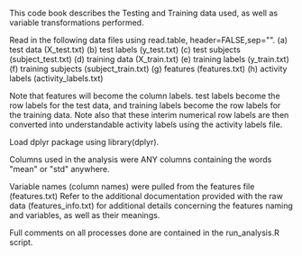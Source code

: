 This code book describes the Testing and Training data used, as well as
variable transformations performed.

Read in the following data files using read.table, header=FALSE,sep="".
(a) test data (X_test.txt)
(b) test labels (y_test.txt)
(c) test subjects (subject_test.txt)
(d) training data (X_train.txt)
(e) training labels (y_train.txt)
(f) training subjects (subject_train.txt)
(g) features (features.txt)
(h) activity labels (activity_labels.txt)

Note that features will become the column labels.
test labels become the row labels for the test data, and training labels become the row labels
for the training data.
Note also that these interim numerical row labels are then converted into understandable activity labels using the activity labels file.

Load dplyr package using library(dplyr).

Columns used in the analysis were ANY columns containing the words "mean" or "std" anywhere.

Variable names (column names) were pulled from the features file (features.txt)
Refer to the additional documentation provided with the raw data (features_info.txt) for
additional details concerning the features naming and variables, as well as their meanings.

Full comments on all processes done are contained in the run_analysis.R script.


